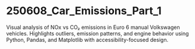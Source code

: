 # 250608_Car_Emissions_Part_1
Visual analysis of NOx vs CO₂ emissions in Euro 6 manual Volkswagen vehicles. Highlights outliers, emission patterns, and engine behavior using Python, Pandas, and Matplotlib with accessibility-focused design.
